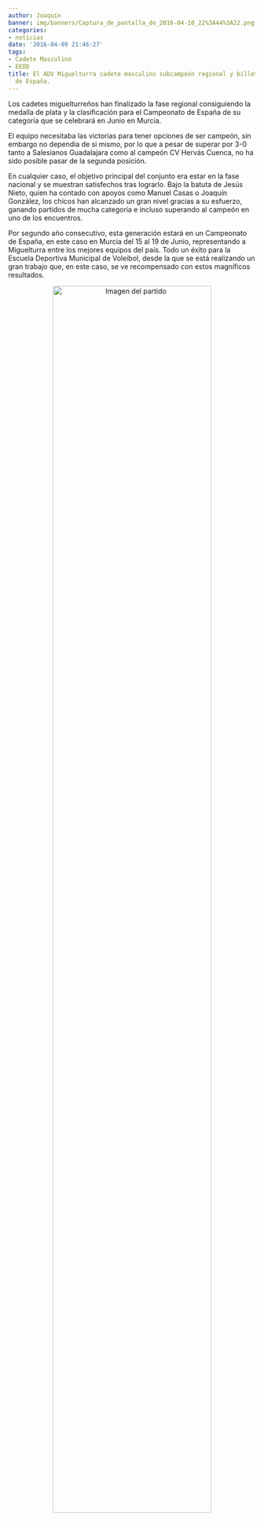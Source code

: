 ```yaml
---
author: Joaquín
banner: img/banners/Captura_de_pantalla_de_2016-04-10_22%3A44%3A22.png
categories:
- noticias
date: '2016-04-09 21:46:27'
tags:
- Cadete Masculino
- EEDD
title: El ADV Miguelturra cadete masculino subcampeón regional y billete al Campeonato
  de España.
---
```


Los cadetes miguelturreños han finalizado la fase regional consiguiendo la medalla de plata y la clasificación para el Campeonato de España de su categoría que se celebrará en Junio en Murcia.

El equipo necesitaba las victorias para tener opciones de ser campeón, sin embargo no dependía de si mismo, por lo que a pesar de superar por 3-0 tanto a Salesianos Guadalajara como al campeón CV Hervás Cuenca, no ha sido posible pasar de la segunda posición.

En cualquier caso, el objetivo principal del conjunto era estar en la fase nacional y se muestran satisfechos tras lograrlo. Bajo la batuta de Jesús Nieto, quien ha contado con apoyos como Manuel Casas o Joaquín González, los chicos han alcanzado un gran nivel gracias a su esfuerzo, ganando partidos de mucha categoría e incluso superando al campeón en uno de los encuentros.

Por segundo año consecutivo, esta generación estará en un Campeonato de España, en este caso en Murcia del 15 al 19 de Junio, representando a Miguelturra entre los mejores equipos del país. Todo un éxito para la Escuela Deportiva Municipal de Voleibol, desde la que se está realizando un gran trabajo que, en este caso, se ve recompensado con estos magníficos resultados.

<center>
<a target="_new" href="http://www.advmiguelturra.org/img/banners/Captura%20de%20pantalla%20de%202016-04-10%2022%3A44%3A22.png"> 
<img alt="Imagen del partido" width="80%" align="center" src="http://www.advmiguelturra.org/img/banners/Captura%20de%20pantalla%20de%202016-04-10%2022%3A44%3A22.png"/> </a> </center> 

